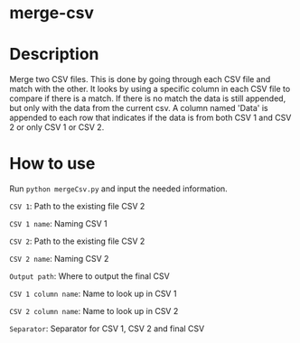 # merge-csv

Description
==========
Merge two CSV files. This is done by going through each CSV file and match with the other.
It looks by using a specific column in each CSV file to compare if there is a match. If there is no match the data is still appended, but only with the data from the current csv.
A column named 'Data' is appended to each row that indicates if the data is from both CSV 1 and CSV 2 or only CSV 1 or CSV 2.

How to use
==========
Run `python mergeCsv.py` and input the needed information.

`CSV 1`: Path to the existing file CSV 2

`CSV 1 name`: Naming CSV 1

`CSV 2`: Path to the existing file CSV 2

`CSV 2 name`: Naming CSV 2

`Output path`: Where to output the final CSV

`CSV 1 column name`: Name to look up in CSV 1

`CSV 2 column name`: Name to look up in CSV 2

`Separator`: Separator for CSV 1, CSV 2 and final CSV
